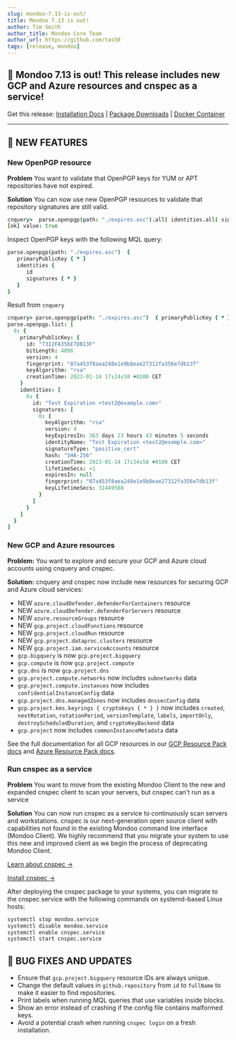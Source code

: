 ```yaml
---
slug: mondoo-7.13-is-out/
title: Mondoo 7.13 is out!
author: Tim Smith
author_title: Mondoo Core Team
author_url: https://github.com/tas50
tags: [release, mondoo]
---
```


## 🥳 Mondoo 7.13 is out! This release includes new GCP and Azure resources and cnspec as a service!

Get this release: [Installation Docs](/cnspec/) | [Package Downloads](https://releases.mondoo.com/cnspec/) | [Docker Container](https://hub.docker.com/r/mondoo/cnspec)

---

## 🎉 NEW FEATURES

### New OpenPGP resource

**Problem** You want to validate that OpenPGP keys for YUM or APT repositories have not expired.

**Solution** You can now use new OpenPGP resources to validate that repository signatures are still valid.

```coffee
cnquery>  parse.openpgp(path: "./expires.asc").all( identities.all( signatures.all( keyExpiresIn.days > 30 )))
[ok] value: true
```

Inspect OpenPGP keys with the following MQL query:

```coffee
parse.openpgp(path: "./expires.asc")  {
   primaryPublicKey { * }
   identities {
      id
      signatures { * }
   }
}
```

Result from `cnquery`

```coffee
cnquery> parse.openpgp(path: "./expires.asc")  { primaryPublicKey { * } identities { id signatures { * }  } }
parse.openpgp.list: [
  0: {
    primaryPublicKey: {
      id: "7312FA356E7DB13F"
      bitLength: 4096
      version: 4
      fingerprint: "07a453f8aea248e1e9b8eae27312fa356e7db13f"
      keyAlgorithm: "rsa"
      creationTime: 2023-01-14 17:24:58 +0100 CET
    }
    identities: [
      0: {
        id: "Test Expiration <test2@example.com>"
        signatures: [
          0: {
            keyAlgorithm: "rsa"
            version: 4
            keyExpiresIn: 363 days 23 hours 43 minutes 5 seconds
            identityName: "Test Expiration <test2@example.com>"
            signatureType: "positive_cert"
            hash: "SHA-256"
            creationTime: 2023-01-14 17:24:58 +0100 CET
            lifetimeSecs: -1
            expiresIn: null
            fingerprint: "07a453f8aea248e1e9b8eae27312fa356e7db13f"
            keyLifetimeSecs: 31449568
          }
        ]
      }
    ]
  }
]
```

### New GCP and Azure resources

**Problem:** You want to explore and secure your GCP and Azure cloud accounts using cnquery and cnspec.

**Solution:** cnquery and cnspec now include new resources for securing GCP and Azure cloud services:

- NEW `azure.cloudDefender.defenderForContainers` resource
- NEW `azure.cloudDefender.defenderForServers` resource
- NEW `azure.resourceGroups` resource
- NEW `gcp.project.cloudFunctions` resource
- NEW `gcp.project.cloudRun` resource
- NEW `gcp.project.dataproc.clusters` resource
- NEW `gcp.project.iam.serviceAccounts` resource
- `gcp.bigquery` is now `gcp.project.bigquery`
- `gcp.compute` is now `gcp.project.compute`
- `gcp.dns` is now `gcp.project.dns`
- `gcp.project.compute.networks` now includes `subnetworks` data
- `gcp.project.compute.instances` now includes `confidentialInstanceConfig` data
- `gcp.project.dns.managedZones` now includes `dnssecConfig` data
- `gcp.project.kms.keyrings { cryptokeys { * } }` now includes `created`, `nextRotation`, `rotationPeriod`, `versionTemplate`, `labels`, `importOnly`, `destroyScheduledDuration`, and `cryptoKeyBackend` data
- `gcp.project` now includes `commonInstanceMetadata` data

See the full documentation for all GCP resources in our [GCP Resource Pack docs](/mql/resources/gcp-pack/) and [Azure Resource Pack docs](/mql/resources/azure-pack/).

### Run cnspec as a service

**Problem** You want to move from the existing Mondoo Client to the new and expanded cnspec client to scan your servers, but cnspec can't run as a service

**Solution** You can now run cnspec as a service to continuously scan servers and workstations. cnspec is our next-generation open source client with capabilities not found in the existing Mondoo command line interface (Mondoo Client). We highly recommend that you migrate your system to use this new and improved client as we begin the process of deprecating Mondoo Client.

[Learn about cnspec ->](/cnspec/cnspec-about/)

[Install cnspec ->](/cnspec/)

After deploying the cnspec package to your systems, you can migrate to the cnspec service with the following commands on systemd-based Linux hosts:

```bash
systemctl stop mondoo.service
systemctl disable mondoo.service
systemctl enable cnspec.service
systemctl start cnspec.service
```

## 🐛 BUG FIXES AND UPDATES

- Ensure that `gcp.project.bigquery` resource IDs are always unique.
- Change the default values in `github.repository` from `id` to `fullName` to make it easier to find repositories.
- Print labels when running MQL queries that use variables inside blocks.
- Show an error instead of crashing if the config file contains malformed keys.
- Avoid a potential crash when running `cnspec login` on a fresh installation.
